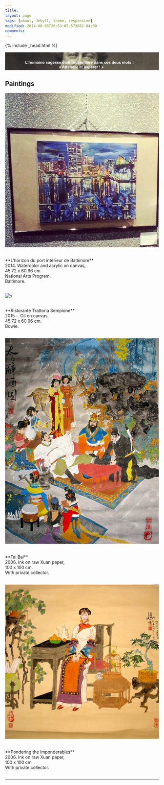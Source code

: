 ```yaml
---
title: 
layout: page
tags: [about, Jekyll, theme, responsive]
modified: 2014-08-08T20:53:07.573882-04:00
comments: 
---
```

{% include _head.html %}

![x](/images/Dumas.jpg)

<script>
  (function(i,s,o,g,r,a,m){i['GoogleAnalyticsObject']=r;i[r]=i[r]||function(){
  (i[r].q=i[r].q||[]).push(arguments)},i[r].l=1*new Date();a=s.createElement(o),
  m=s.getElementsByTagName(o)[0];a.async=1;a.src=g;m.parentNode.insertBefore(a,m)
  })(window,document,'script','https://www.google-analytics.com/analytics.js','ga');

  ga('create', 'UA-64829092-1', 'auto');
  ga('send', 'pageview');

</script>

## Paintings

<!--
![x](/images/Baltimore.jpg)

<br />
Date painted: 2014
<br />
Watercolor and acrylic on canvas
<br />
<br />
-->


![x](/images/Baltimore_2.jpg)

<br />
**L'horizon du port intérieur de Baltimore**
<br />
2014. Watercolor and acrylic on canvas,
<br />
45.72 x 60.96 cm.
<br />
National Arts Program,
<br />
Baltimore.
<br />
<br />



![x](/images/Venice.JPG)

<br />
**Ristorante Trattoria Sempione**
<br />
2015 -. Oil on canvas,
<br />
45.72 x 60.96 cm.
<br />
Bowie.
<br />
<br />


![x](/images/Taibai.jpg)

<br />
**Tai Bai**
<br />
2006. Ink on raw Xuan paper,
<br />
100 x 100 cm.
<br />
With private collector.
<br />
<br />

<!--
![x](/images/Taibai_2.png)

Media Appearance
<br />
<br />
-->

  

![x](/images/Pondering_the_Imponderables.jpg)

<br />
**Pondering the Imponderables**
<br />
2006. Ink on raw Xuan paper,
<br />
100 x 100 cm
<br />
With private collector.
<br />
<br />


<!--

## Classical Music

I played *trombone*, *trumpet*, and *Chinese Sornā*; I love Chopin and Debussy; my favorite pianist is Horowitz. Below are a few pieces I find delightful. I would be pleased if you find some of them beautiful; however, I confess that they are rather subjective. 
<br>
<br>
- <i>Nr. 7, Träumerei in Kinderszenen, Op.15.</i> Robert Schumann. The piece performed by Horowitz at the Moscow Conservatory in 1986 was a classic.
<br>
- <i>Swan Lake Op. 20, Act I: No. 10. Scène: Moderato</i> Pyotr Tchaikovsky.
<br />
- <i>Swan Lake Op. 20, Act II: No. 10. Scène: Moderato</i> Pyotr Tchaikovsky.
<br />
- <i>Piano Concerto No. 1 in B-flat minor, Op. 23. Allegro non troppo e molto maestoso</i> Pyotr Tchaikovsky.
<br>
- <i>The Nutcracker Suite, Op. 71. Act II: Waltz of the Flowers (Valse des fleurs) </i> Pyotr Tchaikovsky.
<br>
- <i>Allegro maestoso</i> of <i>Concerto No. 1 in E Minor Op. 11. </i> Frédéric Chopin.
<br> 
- <i>Nocturne in E-flat major, Op. 9, No. 2. </i> Frédéric Chopin.
<br />
- <i>Étude Op. 10, No. 3, in E major</i> Frédéric Chopin.
<br />
- <i> Suite No.1 in G Major</i> (BWV 1007) Johann Sebastian Bach
<br />
- <i> Libiamo ne' lieti calici</i>, from <i>La traviata</i> (based on La Dame aux Camélias (Alexandre Dumas, fils, 1852)) by Giuseppe Verdi
<br/>
Historical note (from Wikipedia): The first act (of <i>La traviata</i>) was met with applause and cheering at the end; but in the second act, the audience began to turn against the performance, especially after the singing of the baritone Felice Varesi and the tenor Lodovico Graziani. The next day, Verdi wrote to his friend Emanuele Muzio in what has now become perhaps his most famous letter: "La traviata last night a failure. Was the fault mine or the singers'? Time will tell."
<br />
- <i> La donna è mobile </i>, from Act 3 <i>Rigoletto </i> by Giuseppe Verdi
<br/>
- <i> ’O sole mio </i> (my sunshine), composed by Eduardo di Capua and Alfredo Mazzucchi (Lyricist: Giovanni Capurro)
<br/>
- <i> Mariage d'amour </i>, by Paul de Senneville.
<br/>
<br/>
[![x](/images/Horowitz.png)](https://www.youtube.com/watch?v=XU_ccvjxq6o "Kinderszenen")
<br />
-->
---